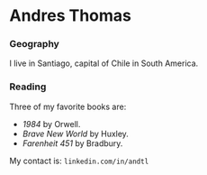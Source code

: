 # Andres Thomas

### Geography

I live in Santiago, capital of Chile in South America.


### Reading

Three of my favorite books are:

- *1984* by Orwell.
- *Brave New World* by Huxley.
- *Farenheit 451* by Bradbury.

My contact is: `linkedin.com/in/andtl`
